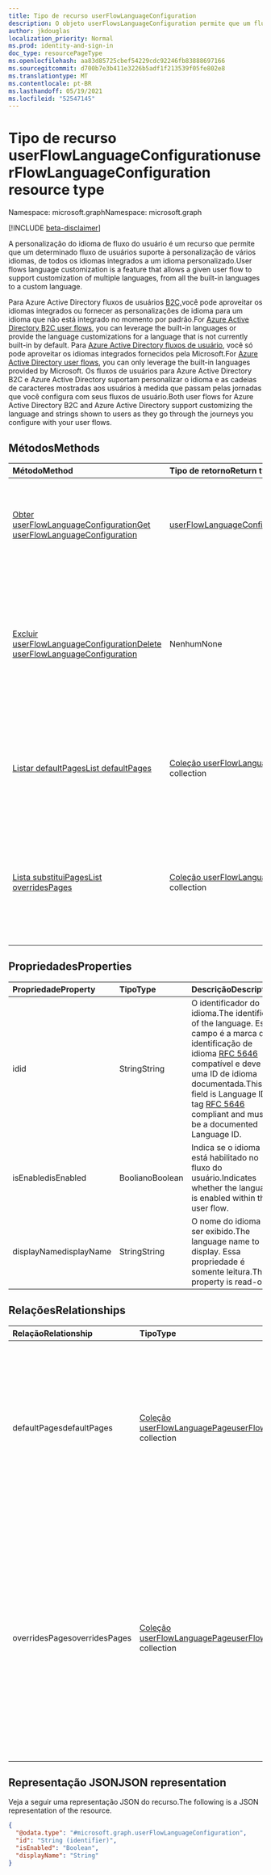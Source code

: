 ```yaml
---
title: Tipo de recurso userFlowLanguageConfiguration
description: O objeto userFlowsLanguageConfiguration permite que um fluxo de usuários suporte à personalização de vários idiomas.
author: jkdouglas
localization_priority: Normal
ms.prod: identity-and-sign-in
doc_type: resourcePageType
ms.openlocfilehash: aa83d85725cbef54229cdc92246fb83888697166
ms.sourcegitcommit: d700b7e3b411e3226b5adf1f213539f05fe802e8
ms.translationtype: MT
ms.contentlocale: pt-BR
ms.lasthandoff: 05/19/2021
ms.locfileid: "52547145"
---
```

# <a name="userflowlanguageconfiguration-resource-type"></a><span data-ttu-id="d0e8a-103">Tipo de recurso userFlowLanguageConfiguration</span><span class="sxs-lookup"><span data-stu-id="d0e8a-103">userFlowLanguageConfiguration resource type</span></span>

<span data-ttu-id="d0e8a-104">Namespace: microsoft.graph</span><span class="sxs-lookup"><span data-stu-id="d0e8a-104">Namespace: microsoft.graph</span></span>

[!INCLUDE [beta-disclaimer](../../includes/beta-disclaimer.md)]

<span data-ttu-id="d0e8a-105">A personalização do idioma de fluxo do usuário é um recurso que permite que um determinado fluxo de usuários suporte à personalização de vários idiomas, de todos os idiomas integrados a um idioma personalizado.</span><span class="sxs-lookup"><span data-stu-id="d0e8a-105">User flows language customization is a feature that allows a given user flow to support customization of multiple languages, from all the built-in languages to a custom language.</span></span>

<span data-ttu-id="d0e8a-106">Para Azure Active Directory fluxos de usuários [B2C,](/azure/active-directory-b2c/user-flow-language-customization#supported-languages)você pode aproveitar os idiomas integrados ou fornecer as personalizações de idioma para um idioma que não está integrado no momento por padrão.</span><span class="sxs-lookup"><span data-stu-id="d0e8a-106">For [Azure Active Directory B2C user flows](/azure/active-directory-b2c/user-flow-language-customization#supported-languages), you can leverage the built-in languages or provide the language customizations for a language that is not currently built-in by default.</span></span> <span data-ttu-id="d0e8a-107">Para [Azure Active Directory fluxos de usuário](/azure/active-directory/external-identities/user-flow-customize-language), você só pode aproveitar os idiomas integrados fornecidos pela Microsoft.</span><span class="sxs-lookup"><span data-stu-id="d0e8a-107">For [Azure Active Directory user flows](/azure/active-directory/external-identities/user-flow-customize-language), you can only leverage the built-in languages provided by Microsoft.</span></span> <span data-ttu-id="d0e8a-108">Os fluxos de usuários para Azure Active Directory B2C e Azure Active Directory suportam personalizar o idioma e as cadeias de caracteres mostradas aos usuários à medida que passam pelas jornadas que você configura com seus fluxos de usuário.</span><span class="sxs-lookup"><span data-stu-id="d0e8a-108">Both user flows for Azure Active Directory B2C and Azure Active Directory support customizing the language and strings shown to users as they go through the journeys you configure with your user flows.</span></span>

## <a name="methods"></a><span data-ttu-id="d0e8a-109">Métodos</span><span class="sxs-lookup"><span data-stu-id="d0e8a-109">Methods</span></span>

|<span data-ttu-id="d0e8a-110">Método</span><span class="sxs-lookup"><span data-stu-id="d0e8a-110">Method</span></span>|<span data-ttu-id="d0e8a-111">Tipo de retorno</span><span class="sxs-lookup"><span data-stu-id="d0e8a-111">Return type</span></span>|<span data-ttu-id="d0e8a-112">Descrição</span><span class="sxs-lookup"><span data-stu-id="d0e8a-112">Description</span></span>|
|:---|:---|:---|
|[<span data-ttu-id="d0e8a-113">Obter userFlowLanguageConfiguration</span><span class="sxs-lookup"><span data-stu-id="d0e8a-113">Get userFlowLanguageConfiguration</span></span>](../api/userflowlanguageconfiguration-get.md)|[<span data-ttu-id="d0e8a-114">userFlowLanguageConfiguration</span><span class="sxs-lookup"><span data-stu-id="d0e8a-114">userFlowLanguageConfiguration</span></span>](../resources/userflowlanguageconfiguration.md)|<span data-ttu-id="d0e8a-115">Leia as propriedades e as relações de um [objeto userFlowLanguageConfiguration.](../resources/userflowlanguageconfiguration.md)</span><span class="sxs-lookup"><span data-stu-id="d0e8a-115">Read the properties and relationships of a [userFlowLanguageConfiguration](../resources/userflowlanguageconfiguration.md) object.</span></span> <span data-ttu-id="d0e8a-116">Esses objetos representam um idioma disponível em um fluxo de usuários.</span><span class="sxs-lookup"><span data-stu-id="d0e8a-116">These objects represent a language available in a user flow.</span></span>|
|[<span data-ttu-id="d0e8a-117">Excluir userFlowLanguageConfiguration</span><span class="sxs-lookup"><span data-stu-id="d0e8a-117">Delete userFlowLanguageConfiguration</span></span>](../api/userflowlanguageconfiguration-delete.md)|<span data-ttu-id="d0e8a-118">Nenhum</span><span class="sxs-lookup"><span data-stu-id="d0e8a-118">None</span></span>|<span data-ttu-id="d0e8a-119">Exclui um objeto [userFlowLanguageConfiguration](../resources/userflowlanguageconfiguration.md) personalizado.</span><span class="sxs-lookup"><span data-stu-id="d0e8a-119">Deletes a custom [userFlowLanguageConfiguration](../resources/userflowlanguageconfiguration.md) object.</span></span> <span data-ttu-id="d0e8a-120">Esses objetos representam um idioma disponível em um fluxo de usuário e somente um idioma personalizado pode ser excluído de um fluxo de usuário do Azure AD B2C.</span><span class="sxs-lookup"><span data-stu-id="d0e8a-120">These objects represent a language available in a user flow and only a custom language can be deleted from an Azure AD B2C user flow.</span></span>|
|[<span data-ttu-id="d0e8a-121">Listar defaultPages</span><span class="sxs-lookup"><span data-stu-id="d0e8a-121">List defaultPages</span></span>](../api/userflowlanguageconfiguration-list-defaultpages.md)|<span data-ttu-id="d0e8a-122">[Coleção userFlowLanguagePage](../resources/userflowlanguagepage.md)</span><span class="sxs-lookup"><span data-stu-id="d0e8a-122">[userFlowLanguagePage](../resources/userflowlanguagepage.md) collection</span></span>|<span data-ttu-id="d0e8a-123">Obter os recursos userFlowLanguagePage da propriedade de navegação defaultPages.</span><span class="sxs-lookup"><span data-stu-id="d0e8a-123">Get the userFlowLanguagePage resources from the defaultPages navigation property.</span></span> <span data-ttu-id="d0e8a-124">Representa a jornada padrão do usuário em um fluxo de usuários.</span><span class="sxs-lookup"><span data-stu-id="d0e8a-124">Represents the default user journey in a user flow.</span></span>|
|[<span data-ttu-id="d0e8a-125">Lista substituiPages</span><span class="sxs-lookup"><span data-stu-id="d0e8a-125">List overridesPages</span></span>](../api/userflowlanguageconfiguration-list-overridespages.md)|<span data-ttu-id="d0e8a-126">[Coleção userFlowLanguagePage](../resources/userflowlanguagepage.md)</span><span class="sxs-lookup"><span data-stu-id="d0e8a-126">[userFlowLanguagePage](../resources/userflowlanguagepage.md) collection</span></span>|<span data-ttu-id="d0e8a-127">Obter os recursos userFlowLanguagePage da propriedade de navegação overridesPages.</span><span class="sxs-lookup"><span data-stu-id="d0e8a-127">Get the userFlowLanguagePage resources from the overridesPages navigation property.</span></span> <span data-ttu-id="d0e8a-128">Representa uma experiência personalizada para uma jornada do usuário em um fluxo de usuários.</span><span class="sxs-lookup"><span data-stu-id="d0e8a-128">Represents a custom experience for a user journey in a user flow.</span></span>|

## <a name="properties"></a><span data-ttu-id="d0e8a-129">Propriedades</span><span class="sxs-lookup"><span data-stu-id="d0e8a-129">Properties</span></span>

|<span data-ttu-id="d0e8a-130">Propriedade</span><span class="sxs-lookup"><span data-stu-id="d0e8a-130">Property</span></span>|<span data-ttu-id="d0e8a-131">Tipo</span><span class="sxs-lookup"><span data-stu-id="d0e8a-131">Type</span></span>|<span data-ttu-id="d0e8a-132">Descrição</span><span class="sxs-lookup"><span data-stu-id="d0e8a-132">Description</span></span>|
|:---|:---|:---|
|<span data-ttu-id="d0e8a-133">id</span><span class="sxs-lookup"><span data-stu-id="d0e8a-133">id</span></span>|<span data-ttu-id="d0e8a-134">String</span><span class="sxs-lookup"><span data-stu-id="d0e8a-134">String</span></span>|<span data-ttu-id="d0e8a-135">O identificador do idioma.</span><span class="sxs-lookup"><span data-stu-id="d0e8a-135">The identifier of the language.</span></span> <span data-ttu-id="d0e8a-136">Este campo é a marca de identificação de idioma [RFC 5646](https://tools.ietf.org/html/rfc5646) compatível e deve ser uma ID de idioma documentada.</span><span class="sxs-lookup"><span data-stu-id="d0e8a-136">This field is Language ID tag [RFC 5646](https://tools.ietf.org/html/rfc5646) compliant and must be a documented Language ID.</span></span>|
|<span data-ttu-id="d0e8a-137">isEnabled</span><span class="sxs-lookup"><span data-stu-id="d0e8a-137">isEnabled</span></span>|<span data-ttu-id="d0e8a-138">Booliano</span><span class="sxs-lookup"><span data-stu-id="d0e8a-138">Boolean</span></span>|<span data-ttu-id="d0e8a-139">Indica se o idioma está habilitado no fluxo do usuário.</span><span class="sxs-lookup"><span data-stu-id="d0e8a-139">Indicates whether the language is enabled within the user flow.</span></span>|
|<span data-ttu-id="d0e8a-140">displayName</span><span class="sxs-lookup"><span data-stu-id="d0e8a-140">displayName</span></span>|<span data-ttu-id="d0e8a-141">String</span><span class="sxs-lookup"><span data-stu-id="d0e8a-141">String</span></span>|<span data-ttu-id="d0e8a-142">O nome do idioma a ser exibido.</span><span class="sxs-lookup"><span data-stu-id="d0e8a-142">The language name to display.</span></span> <span data-ttu-id="d0e8a-143">Essa propriedade é somente leitura.</span><span class="sxs-lookup"><span data-stu-id="d0e8a-143">This property is read-only.</span></span>|

## <a name="relationships"></a><span data-ttu-id="d0e8a-144">Relações</span><span class="sxs-lookup"><span data-stu-id="d0e8a-144">Relationships</span></span>

|<span data-ttu-id="d0e8a-145">Relação</span><span class="sxs-lookup"><span data-stu-id="d0e8a-145">Relationship</span></span>|<span data-ttu-id="d0e8a-146">Tipo</span><span class="sxs-lookup"><span data-stu-id="d0e8a-146">Type</span></span>|<span data-ttu-id="d0e8a-147">Descrição</span><span class="sxs-lookup"><span data-stu-id="d0e8a-147">Description</span></span>|
|:---|:---|:---|
|<span data-ttu-id="d0e8a-148">defaultPages</span><span class="sxs-lookup"><span data-stu-id="d0e8a-148">defaultPages</span></span>|<span data-ttu-id="d0e8a-149">[Coleção userFlowLanguagePage](../resources/userflowlanguagepage.md)</span><span class="sxs-lookup"><span data-stu-id="d0e8a-149">[userFlowLanguagePage](../resources/userflowlanguagepage.md) collection</span></span>|<span data-ttu-id="d0e8a-150">Coleção de páginas com o conteúdo padrão a ser exibido em um fluxo de usuário para um idioma especificado.</span><span class="sxs-lookup"><span data-stu-id="d0e8a-150">Collection of pages with the default content to display in a user flow for a specified language.</span></span> <span data-ttu-id="d0e8a-151">Essa coleção não permite nenhum tipo de modificação.</span><span class="sxs-lookup"><span data-stu-id="d0e8a-151">This collection does not allow any kind of modification.</span></span>|
|<span data-ttu-id="d0e8a-152">overridesPages</span><span class="sxs-lookup"><span data-stu-id="d0e8a-152">overridesPages</span></span>|<span data-ttu-id="d0e8a-153">[Coleção userFlowLanguagePage](../resources/userflowlanguagepage.md)</span><span class="sxs-lookup"><span data-stu-id="d0e8a-153">[userFlowLanguagePage](../resources/userflowlanguagepage.md) collection</span></span>|<span data-ttu-id="d0e8a-154">O conjunto de páginas com as mensagens substitui a exibição em um fluxo de usuário para um idioma especificado.</span><span class="sxs-lookup"><span data-stu-id="d0e8a-154">Collection of pages with the overrides messages to display in a user flow for a specified language.</span></span> <span data-ttu-id="d0e8a-155">Essa coleção só permite modificar o conteúdo da página, qualquer outra modificação não é permitida (criação ou exclusão de páginas).</span><span class="sxs-lookup"><span data-stu-id="d0e8a-155">This collection only allows to modify the content of the page, any other modification is not allowed (creation or deletion of pages).</span></span>|

## <a name="json-representation"></a><span data-ttu-id="d0e8a-156">Representação JSON</span><span class="sxs-lookup"><span data-stu-id="d0e8a-156">JSON representation</span></span>

<span data-ttu-id="d0e8a-157">Veja a seguir uma representação JSON do recurso.</span><span class="sxs-lookup"><span data-stu-id="d0e8a-157">The following is a JSON representation of the resource.</span></span>
<!-- {
  "blockType": "resource",
  "keyProperty": "id",
  "@odata.type": "microsoft.graph.userFlowLanguageConfiguration",
  "openType": false
}
-->

``` json
{
  "@odata.type": "#microsoft.graph.userFlowLanguageConfiguration",
  "id": "String (identifier)",
  "isEnabled": "Boolean",
  "displayName": "String"
}
```

